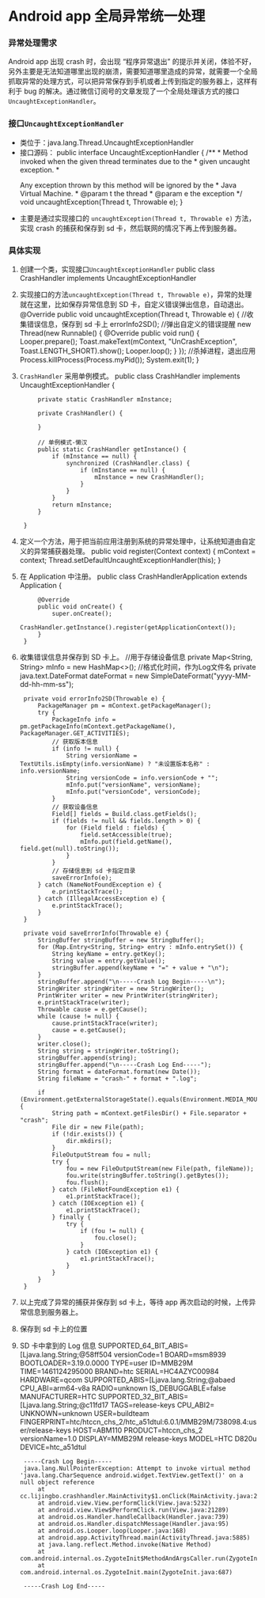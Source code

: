 # Android  app 全局异常统一处理


### 异常处理需求

Android app 出现 crash 时，会出现 “程序异常退出” 的提示并关闭，体验不好，另外主要是无法知道哪里出现的崩溃，需要知道哪里造成的异常，就需要一个全局抓取异常的处理方式，可以把异常保存到手机或者上传到指定的服务器上，这样有利于 bug 的解决。通过微信订阅号的文章发现了一个全局处理该方式的接口`UncaughtExceptionHandler`。


### 接口`UncaughtExceptionHandler`

* 类位于：java.lang.Thread.UncaughtExceptionHandler
* 接口源码：
		public interface UncaughtExceptionHandler {
			/**
			 * Method invoked when the given thread terminates due to the
			 * given uncaught exception.
			 * <p>Any exception thrown by this method will be ignored by the
			 * Java Virtual Machine.
			 * @param t the thread
			 * @param e the exception
			 */
			void uncaughtException(Thread t, Throwable e);
		}
* 主要是通过实现接口的 `uncaughtException(Thread t, Throwable e)` 方法，实现 crash 的捕获和保存到 sd 卡，然后联网的情况下再上传到服务器。

### 具体实现
1. 创建一个类，实现接口`UncaughtExceptionHandler`
		public class CrashHandler implements UncaughtExceptionHandler
2. 实现接口的方法`uncaughtException(Thread t, Throwable e)`，异常的处理就在这里，比如保存异常信息到 SD 卡，自定义错误弹出信息，自动退出。
			@Override
			public void uncaughtException(Thread t, Throwable e) {
				//收集错误信息，保存到 sd 卡上
				errorInfo2SD();
				//弹出自定义的错误提醒
				new Thread(new Runnable() {
					@Override
					public void run() {
						Looper.prepare();
						Toast.makeText(mContext, "UnCrashException", Toast.LENGTH_SHORT).show();
						Looper.loop();
					}
				});
				//杀掉进程，退出应用
				Process.killProcess(Process.myPid());
				System.exit(1);
			}
3. `CrashHandler` 采用单例模式。
		public class CrashHandler implements UncaughtExceptionHandler {

			private static CrashHandler mInstance;

			private CrashHandler() {

			}

			// 单例模式-懒汉
			public static CrashHandler getInstance() {
				if (mInstance == null) {
					synchronized (CrashHandler.class) {
						if (mInstance == null) {
							mInstance = new CrashHandler();
						}
					}
				}
				return mInstance;
			}

		}
4. 定义一个方法，用于把当前应用注册到系统的异常处理中，让系统知道由自定义的异常捕获器处理。
		public void register(Context context) {
			mContext = context;
			Thread.setDefaultUncaughtExceptionHandler(this);
		}
5. 在 Application 中注册。
		public class CrashHandlerApplication extends Application {

			@Override
			public void onCreate() {
				super.onCreate();
				CrashHandler.getInstance().register(getApplicationContext());
			}
		}
6. 收集错误信息并保存到 SD 卡上。
		//用于存储设备信息
		private Map<String, String> mInfo = new HashMap<>();
		//格式化时间，作为Log文件名
		private java.text.DateFormat dateFormat = new SimpleDateFormat("yyyy-MM-dd-hh-mm-ss");

		private void errorInfo2SD(Throwable e) {
			PackageManager pm = mContext.getPackageManager();
			try {
				PackageInfo info = pm.getPackageInfo(mContext.getPackageName(), PackageManager.GET_ACTIVITIES);
				// 获取版本信息
				if (info != null) {
					String versionName = TextUtils.isEmpty(info.versionName) ? "未设置版本名称" : info.versionName;
					String versionCode = info.versionCode + "";
					mInfo.put("versionName", versionName);
					mInfo.put("versionCode", versionCode);
				}
				// 获取设备信息
				Field[] fields = Build.class.getFields();
				if (fields != null && fields.length > 0) {
					for (Field field : fields) {
						field.setAccessible(true);
						mInfo.put(field.getName(), field.get(null).toString());
					}
				}
				// 存储信息到 sd 卡指定目录
				saveErrorInfo(e);
			} catch (NameNotFoundException e) {
				e.printStackTrace();
			} catch (IllegalAccessException e) {
				e.printStackTrace();
			}
		}

		private void saveErrorInfo(Throwable e) {
			StringBuffer stringBuffer = new StringBuffer();
			for (Map.Entry<String, String> entry : mInfo.entrySet()) {
				String keyName = entry.getKey();
				String value = entry.getValue();
				stringBuffer.append(keyName + "=" + value + "\n");
			}
			stringBuffer.append("\n-----Crash Log Begin-----\n");
			StringWriter stringWriter = new StringWriter();
			PrintWriter writer = new PrintWriter(stringWriter);
			e.printStackTrace(writer);
			Throwable cause = e.getCause();
			while (cause != null) {
				cause.printStackTrace(writer);
				cause = e.getCause();
			}
			writer.close();
			String string = stringWriter.toString();
			stringBuffer.append(string);
			stringBuffer.append("\n-----Crash Log End-----");
			String format = dateFormat.format(new Date());
			String fileName = "crash-" + format + ".log";

			if (Environment.getExternalStorageState().equals(Environment.MEDIA_MOUNTED)) {
				String path = mContext.getFilesDir() + File.separator + "crash";
				File dir = new File(path);
				if (!dir.exists()) {
					dir.mkdirs();
				}
				FileOutputStream fou = null;
				try {
					fou = new FileOutputStream(new File(path, fileName));
					fou.write(stringBuffer.toString().getBytes());
					fou.flush();
				} catch (FileNotFoundException e1) {
					e1.printStackTrace();
				} catch (IOException e1) {
					e1.printStackTrace();
				} finally {
					try {
						if (fou != null) {
							fou.close();
						}
					} catch (IOException e1) {
						e1.printStackTrace();
					}
				}
			}
		}

7. 以上完成了异常的捕获并保存到 sd 卡上，等待 app 再次启动的时候，上传异常信息到服务器上。
8. 保存到 sd 卡上的位置
9. SD 卡中拿到的 Log 信息
		SUPPORTED_64_BIT_ABIS=[Ljava.lang.String;@58ff504
		versionCode=1
		BOARD=msm8939
		BOOTLOADER=3.19.0.0000
		TYPE=user
		ID=MMB29M
		TIME=1461124295000
		BRAND=htc
		SERIAL=HC4AZYC00984
		HARDWARE=qcom
		SUPPORTED_ABIS=[Ljava.lang.String;@abaed
		CPU_ABI=arm64-v8a
		RADIO=unknown
		IS_DEBUGGABLE=false
		MANUFACTURER=HTC
		SUPPORTED_32_BIT_ABIS=[Ljava.lang.String;@c11fd17
		TAGS=release-keys
		CPU_ABI2=
		UNKNOWN=unknown
		USER=buildteam
		FINGERPRINT=htc/htccn_chs_2/htc_a51dtul:6.0.1/MMB29M/738098.4:user/release-keys
		HOST=ABM110
		PRODUCT=htccn_chs_2
		versionName=1.0
		DISPLAY=MMB29M release-keys
		MODEL=HTC D820u
		DEVICE=htc_a51dtul

		-----Crash Log Begin-----
		java.lang.NullPointerException: Attempt to invoke virtual method 'java.lang.CharSequence android.widget.TextView.getText()' on a null object reference
			at cc.lijingbo.crashhandler.MainActivity$1.onClick(MainActivity.java:26)
			at android.view.View.performClick(View.java:5232)
			at android.view.View$PerformClick.run(View.java:21289)
			at android.os.Handler.handleCallback(Handler.java:739)
			at android.os.Handler.dispatchMessage(Handler.java:95)
			at android.os.Looper.loop(Looper.java:168)
			at android.app.ActivityThread.main(ActivityThread.java:5885)
			at java.lang.reflect.Method.invoke(Native Method)
			at com.android.internal.os.ZygoteInit$MethodAndArgsCaller.run(ZygoteInit.java:797)
			at com.android.internal.os.ZygoteInit.main(ZygoteInit.java:687)

		-----Crash Log End-----

